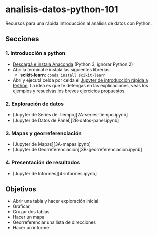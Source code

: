 # analisis-datos-python-101
Recursos para una rápida introducción al análisis de datos con Python.


## Secciones

### 1. Introducción a python

+ [Descargá e instalá Anaconda](https://www.anaconda.com/distribution/#download-section) (Python 3, ignorar Python 2)
+ Abrí la terminal e instalá las siguientes librerías:
    + **scikit-learn**: `conda install scikit-learn`
+ Abrí y ejecutá celda por celda el [Jupyter de introducción rápida a Python](1-sintaxis-python.ipynb). La idea es que te detengas en las explicaciones, veas los ejemplos y resuelvas los breves ejercicios propuestos.

### 2. Exploración de datos

+ [Jupyter de Series de Tiempo][2A-series-tiempo.ipynb]
+ [Jupyter de Datos de Panel][2B-datos-panel.ipynb]

### 3. Mapas y georreferenciación

+ [Jupyter de Mapas][3A-mapas.ipynb]
+ [Jupyter de Georreferenciación][3B-georreferenciacion.ipynb]

### 4. Presentación de resultados

+ [Jupyter de Informes][4-informes.ipynb]

## Objetivos

* Abrir una tabla y hacer exploración inicial
* Graficar
* Cruzar dos tablas
* Hacer un mapa
* Georreferenciar una lista de direcciones
* Hacer un informe
